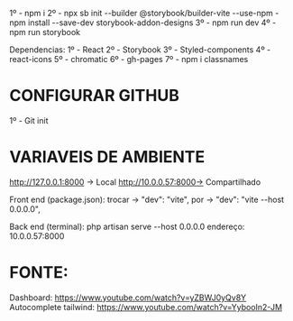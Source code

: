 1º - npm i
2º - npx sb init --builder @storybook/builder-vite --use-npm
    - npm install --save-dev storybook-addon-designs
3º - npm run dev
4º - npm run storybook




Dependencias:
1º - React
2º - Storybook
3º - Styled-components
4º - react-icons
5º - chromatic
6º - gh-pages
7º - npm i classnames

# CONFIGURAR GITHUB
1º - Git init

# VARIAVEIS DE AMBIENTE

http://127.0.0.1:8000 -> Local
http://10.0.0.57:8000-> Compartilhado

Front end (package.json):
trocar -> "dev": "vite",
por -> "dev": "vite --host 0.0.0.0",

Back end (terminal):
php artisan serve --host 0.0.0.0 
endereço: 10.0.0.57:8000

# FONTE:

Dashboard: https://www.youtube.com/watch?v=yZBWJ0yQv8Y
Autocomplete tailwind: https://www.youtube.com/watch?v=YybooIn2-JM